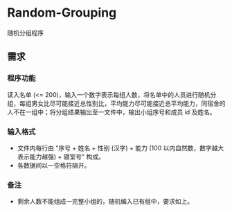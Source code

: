 # Random-Grouping
随机分组程序

## 需求
### 程序功能
读入名单 (<= 200)，输入一个数字表示每组人数，将名单中的人员进行随机分组，每组男女比尽可能接近总性别比，平均能力尽可能接近总平均能力，同宿舍的人不在一组中；将分组结果输出至一文件中，输出小组序号和成员 id 及姓名。

### 输入格式
* 文件内每行由 "序号 + 姓名 + 性别 (汉字) + 能力 (100 以内自然数，数字越大表示能力越强) + 寝室号" 构成。
* 各数据间以一空格符隔开。

### 备注
* 剩余人数不能组成一完整小组的，随机编入已有组中，要求如上。

